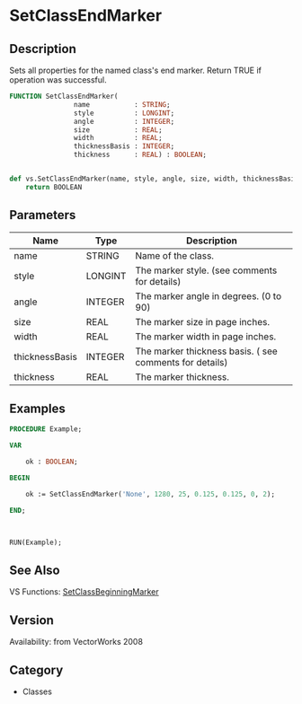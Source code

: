 # SetClassEndMarker

## Description
Sets all properties for the named class's end marker. Return TRUE if operation was successful.

```pascal
FUNCTION SetClassEndMarker(
				name           : STRING;
				style          : LONGINT;
				angle          : INTEGER;
				size           : REAL;
				width          : REAL;
				thicknessBasis : INTEGER;
				thickness      : REAL) : BOOLEAN;
```

```python

def vs.SetClassEndMarker(name, style, angle, size, width, thicknessBasis, thickness):
    return BOOLEAN
```

## Parameters
|Name|Type|Description|
|---|---|---|
|name|STRING|Name of the class.|
|style|LONGINT|The marker style. (see comments for details)|
|angle|INTEGER|The marker angle in degrees. (0 to 90)|
|size|REAL|The marker size in page inches.|
|width|REAL|The marker width in page inches.|
|thicknessBasis|INTEGER|The marker thickness basis. ( see comments for details)|
|thickness|REAL|The marker thickness.|

## Examples
```pascal
PROCEDURE Example;

VAR

	ok : BOOLEAN;

BEGIN

	ok := SetClassEndMarker('None', 1280, 25, 0.125, 0.125, 0, 2);

END;



RUN(Example);


```

## See Also
VS Functions:
[SetClassBeginningMarker](SetClassBeginningMarker.md)

## Version
Availability: from VectorWorks 2008
## Category
* Classes

